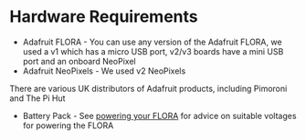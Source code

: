 # Hardware Requirements

- Adafruit FLORA - You can use any version of the Adafruit FLORA, we used a v1 which has a micro USB port, v2/v3 boards have a mini USB port and an onboard NeoPixel
- Adafruit NeoPixels - We used v2 NeoPixels

There are various UK distributors of Adafruit products, including Pimoroni and The Pi Hut

- Battery Pack - See [powering your FLORA](https://learn.adafruit.com/getting-started-with-flora/power-your-flora) for advice on suitable voltages for powering the FLORA

